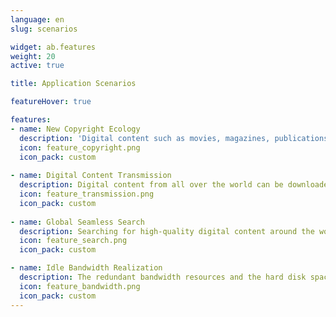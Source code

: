 ```yaml
---
language: en
slug: scenarios

widget: ab.features
weight: 20
active: true

title: Application Scenarios

featureHover: true

features:
- name: New Copyright Ecology
  description: 'Digital content such as movies, magazines, publications, audios, and software can be freely published and traded, and it is no longer subject to the authorization and approval of publishers, film and television theaters and regulatory agencies.'
  icon: feature_copyright.png
  icon_pack: custom
  
- name: Digital Content Transmission
  description: Digital content from all over the world can be downloaded with the highest downlink bandwidth, and the users can be no longer limited by the upstream bandwidth speed to enjoy the unimpeded transmission.
  icon: feature_transmission.png
  icon_pack: custom
  
- name: Global Seamless Search
  description: Searching for high-quality digital content around the world can be quickly obtained, anywhere in the world without the influence of a firewall (That is no need for Network Proxy). It can then go global in the protection of copyright and earnings.
  icon: feature_search.png
  icon_pack: custom

- name: Idle Bandwidth Realization
  description: The redundant bandwidth resources and the hard disk space can participate in AlplaBiz mining to obtain revenue, maximize the surplus value of computer resources and obtain the realizable value of bandwidth resources.
  icon: feature_bandwidth.png
  icon_pack: custom
---
```

